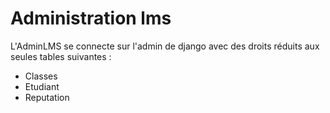 
# Administration lms


L'AdminLMS se connecte sur l'admin de django avec des droits réduits aux seules tables suivantes :
 - Classes
 - Etudiant
 - Reputation 
 
